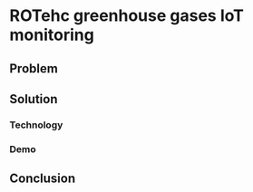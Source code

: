 # ROTehc greenhouse gases IoT monitoring

## Problem

## Solution

### Technology

### Demo

## Conclusion
